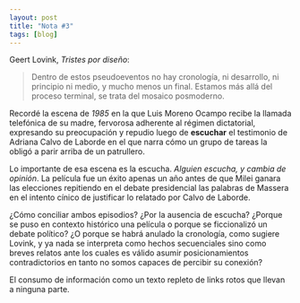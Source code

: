 ```yaml
---
layout: post
title: "Nota #3"
tags: [blog]
---
```


Geert Lovink, _Tristes por diseño_:

> Dentro de estos pseudoeventos no hay cronología, ni desarrollo, ni principio ni medio, y mucho menos un final. Estamos más allá del proceso terminal, se trata del mosaico posmoderno.

Recordé la escena de _1985_ en la que Luis Moreno Ocampo recibe la llamada telefónica de su madre, fervorosa adherente al régimen dictatorial, expresando su preocupación y repudio luego de **escuchar** el testimonio de Adriana Calvo de Laborde en el que narra cómo un grupo de tareas la obligó a parir arriba de un patrullero.

Lo importante de esa escena es la escucha. _Alguien escucha, y cambia de opinión_. La película fue un éxito apenas un año antes de que Milei ganara las elecciones repitiendo en el debate presidencial las palabras de Massera en el intento cínico de justificar lo relatado por Calvo de Laborde.

¿Cómo conciliar ambos episodios? ¿Por la ausencia de escucha? ¿Porque se puso en contexto histórico una película o porque se ficcionalizó un debate político? ¿O porque se habrá anulado la cronología, como sugiere Lovink, y ya nada se interpreta como hechos secuenciales sino como breves relatos ante los cuales es válido asumir posicionamientos contradictorios en tanto no somos capaces de percibir su conexión?

El consumo de información como un texto repleto de links rotos que llevan a ninguna parte.

